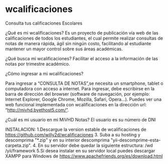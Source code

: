 # wcalificaciones
Consulta tus calificaciones Escolares 

¿Qué es mi wcalificaciones?
Es un proyecto de publicación vía web de las calificaciones de todos los estudiantes, el cual permite realizar consultas de notas de manera rápida, ágil sin ningún costo, facilitando al estudiante mantener un mayor control sobre sus áreas académicas.

¿Qué busca mi wcalificaciones?
Facilitar el acceso a la información de las notas por trimestre académico.

¿Cómo ingresar a mi wcalificaciones?

Para ingresar a “CONSULTA DE NOTAS”,se necesita un smartphone, tablet o computadora con acceso a internet. 
Para ingresar, debe escribirse en la barra de dirección del browser (software de navegación, por ejemplo: Internet Explorer, Google Chrome, Mozilla, Safari, Opera...). Puedes ver una web funcional implementada con wcalificaciones en la  dirección url: “http://mivhd.byethost5.com/”.

¿Cuál es mi usuario en mi MiVHD Notas?
El usuario es su número de DNI

INSTALACION:
1.Descargue la version estable de wcalificaciones de https://github.com/willy2d/wcalificaciones
3. Suba a su hosting y descomprima "*.zip" y en su interior descomprima "yii-descomprime-esta-carpeta.zip".
4. En su servidor debe quedar la siguiente estructura:
/wd
/yii/framework
5.Si desea instalar en su servidor local puedes descargar XAMPP para Windows de https://www.apachefriends.org/es/download.html
